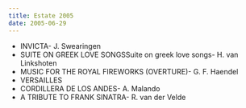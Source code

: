 ```yaml
---
title: Estate 2005
date: 2005-06-29
---
```

  * INVICTA- J. Swearingen
  * SUITE ON GREEK LOVE SONGSSuite on greek love songs- H. van Linkshoten
  * MUSIC FOR THE ROYAL FIREWORKS (OVERTURE)- G. F. Haendel
  * VERSAILLES
  * CORDILLERA DE LOS ANDES- A. Malando
  * A TRIBUTE TO FRANK SINATRA- R. van der Velde

&nbsp;